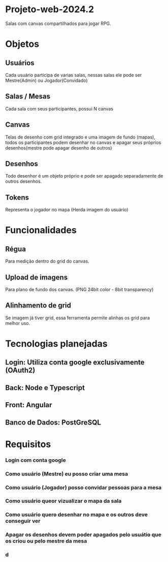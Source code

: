# Projeto-web-2024.2
Salas com canvas compartilhados para jogar RPG.

# Objetos 

## Usuários
Cada usuário participa de varias salas, nessas salas ele pode ser Mestre(Admin) ou Jogador(Convidado) 

## Salas / Mesas 
Cada sala com seus participantes, possui N canvas 

## Canvas
Telas de desenho com grid integrado e uma imagem de fundo (mapas),
todos os participantes podem desenhar no canvas e apagar seus próprios desenhos(mestre pode apagar desenho de outros)

## Desenhos
Todo desenhor é um objeto próprio e pode ser apagado separadamente de outros desenhos.

## Tokens
Representa o jogador no mapa (Herda imagem do usuário)

# Funcionalidades
## Régua 
Para medição dentro do grid do canvas.
## Upload de imagens
Para plano de fundo dos canvas. (PNG 24bit color - 8bit transparency)
## Alinhamento de grid
Se imagem já tiver grid, essa ferramenta permite alinhas os grid para melhor uso.

# Tecnologias planejadas 
## Login: Utiliza conta google exclusivamente (OAuth2) 
## Back: Node e Typescript
## Front: Angular
## Banco de Dados: PostGreSQL

# Requisitos 
### Login com conta google

### Como usuário (Mestre) eu posso criar uma mesa

### Como usuário (Jogador) posso convidar pessoas para a mesa

### Como usuário queor vizualizar o mapa da sala 

### Como usuário quero desenhar no mapa e os outros deve conseguir ver

### Apagar os desenhos devem poder apagados pelo usuátio que os criou ou pelo mestre da mesa

### d
